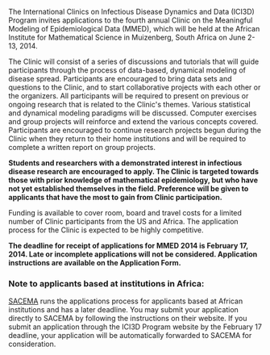 The International Clinics on Infectious Disease Dynamics and Data (ICI3D) Program invites applications to the fourth annual Clinic on the Meaningful Modeling of Epidemiological Data (MMED), which will be held at the African Institute for Mathematical Science in Muizenberg, South Africa on June 2-13, 2014.

The Clinic will consist of a series of discussions and tutorials that will guide participants through the process of data-based, dynamical modeling of disease spread. Participants are encouraged to bring data sets and questions to the Clinic, and to start collaborative projects with each other or the organizers. All participants will be required to present on previous or ongoing research that is related to the Clinic's themes. Various statistical and dynamical modeling paradigms will be discussed. Computer exercises and group projects will reinforce and extend the various concepts covered. Participants are encouraged to continue research projects begun during the Clinic when they return to their home institutions and will be required to complete a written report on group projects.

**Students and researchers with a demonstrated interest in infectious disease research are encouraged to apply. The Clinic is targeted towards those with prior knowledge of mathematical epidemiology, but who have not yet established themselves in the field. Preference will be given to applicants that have the most to gain from Clinic participation.**

Funding is available to cover room, board and travel costs for a limited number of Clinic participants from the US and Africa. The application process for the Clinic is expected to be highly competitive.

**The deadline for receipt of applications for MMED 2014 is February 17, 2014. Late or incomplete applications will not be considered. Application instructions are available on the Application Form.**

### Note to applicants based at institutions in Africa:

[SACEMA](http://www.sacema.com/ "SACEMA") runs the applications process for applicants based at African institutions and has a later deadline. You may submit your application directly to SACEMA by following the instructions on their website. If you submit an application through the ICI3D Program website by the February 17 deadline, your application will be automatically forwarded to SACEMA for consideration.
